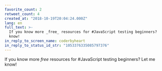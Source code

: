 ```yaml
---
favorite_count: 2
retweet_count: 4
created_at: "2018-10-19T20:04:24.000Z"
lang: en
full_text: >-
  If you know more _free_ resources for #JavaScript testing beginners? Let me
  know!
in_reply_to_screen_name: coderbyheart
in_reply_to_status_id_str: "1053376335085797376"
---
```


If you know more _free_ resources for #JavaScript testing beginners? Let me
know!
